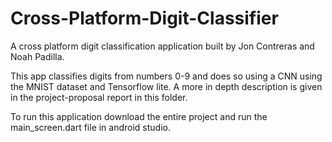 # Cross-Platform-Digit-Classifier
A cross platform digit classification application built by Jon Contreras and Noah Padilla.

This app classifies digits from numbers 0-9 and does so using a CNN using the MNIST dataset and Tensorflow lite. 
A more in depth description is given in the project-proposal report in this folder. 

To run this application download the entire project and run the main_screen.dart file in android studio.
